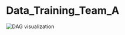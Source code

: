 # Data_Training_Team_A

![DAG visualization](https://github.com/saairaam/Data_Training_Team_A/blob/Saairaam/image/Screenshot_2022-01-03-02-11-06-821_com.whatsapp.jpg)
